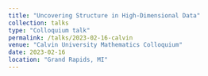 ```yaml
---
title: "Uncovering Structure in High-Dimensional Data"
collection: talks
type: "Colloquium talk"
permalink: /talks/2023-02-16-calvin
venue: "Calvin University Mathematics Colloquium"
date: 2023-02-16
location: "Grand Rapids, MI"
---
```


<!-- This is a description of your talk, which is a markdown files that can be all markdown-ified like any other post. Yay markdown! -->
